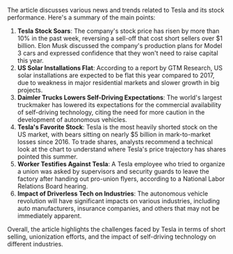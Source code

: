 The article discusses various news and trends related to Tesla and its stock performance. Here's a summary of the main points:

1. **Tesla Stock Soars**: The company's stock price has risen by more than 10% in the past week, reversing a sell-off that cost short sellers over $1 billion. Elon Musk discussed the company's production plans for Model 3 cars and expressed confidence that they won't need to raise capital this year.
2. **US Solar Installations Flat**: According to a report by GTM Research, US solar installations are expected to be flat this year compared to 2017, due to weakness in major residential markets and slower growth in big projects.
3. **Daimler Trucks Lowers Self-Driving Expectations**: The world's largest truckmaker has lowered its expectations for the commercial availability of self-driving technology, citing the need for more caution in the development of autonomous vehicles.
4. **Tesla's Favorite Stock**: Tesla is the most heavily shorted stock on the US market, with bears sitting on nearly $5 billion in mark-to-market losses since 2016. To trade shares, analysts recommend a technical look at the chart to understand where Tesla's price trajectory has shares pointed this summer.
5. **Worker Testifies Against Tesla**: A Tesla employee who tried to organize a union was asked by supervisors and security guards to leave the factory after handing out pro-union flyers, according to a National Labor Relations Board hearing.
6. **Impact of Driverless Tech on Industries**: The autonomous vehicle revolution will have significant impacts on various industries, including auto manufacturers, insurance companies, and others that may not be immediately apparent.

Overall, the article highlights the challenges faced by Tesla in terms of short selling, unionization efforts, and the impact of self-driving technology on different industries.